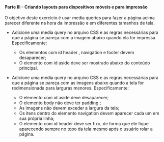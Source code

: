 #### Parte III - Criando layouts para dispositivos móveis e para impressão

O objetivo deste exercício é usar media queries para fazer a página acima parecer diferente na hora da impressão e em diferentes tamanhos de tela.

- Adicione uma media query no arquivo CSS e as regras necessárias para que a página se pareça com a imagem abaixo quando ela for impressa. Especificamente:
    - Os elementos com id header , navigation e footer devem desaparecer;
    - O elemento com id aside deve ser mostrado abaixo do conteúdo principal.

- Adicione uma media query no arquivo CSS e as regras necessárias para que a página se pareça com as imagens abaixo quando a tela for redimensionada para larguras menores. Especificamente:
    - O elemento com id aside deve desaparecer;
    - O elemento body não deve ter padding ;
    - As imagens não devem exceder a largura da tela;
    - Os itens dentro do elemento navigation devem aparecer cada um em sua própria linha;
    - O elemento com id header deve ser fixo, de forma que ele fique aparecendo sempre no topo da tela mesmo após o usuário rolar a página.